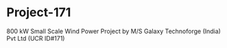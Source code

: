 # Project-171
800 kW Small Scale Wind Power Project by M/S Galaxy Technoforge (India) Pvt Ltd (UCR ID#171)
